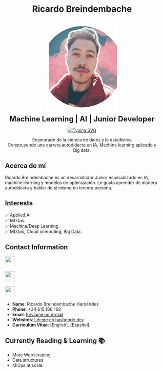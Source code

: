 <center>
  <h1>Ricardo Breindembache</h1>
  <img src="images/yo.png" width="230" alt="Ricardo" /><br>
  <font size="5">  
      <strong>Machine Learning | AI | Junior Developer</strong>
  </font>  
  <p align="center">
      <a href="https://git.io/typing-svg">
        <img src="https://readme-typing-svg.herokuapp.com?font=Fira+Code&size=19&duration=3000&pause=1000&color=e69138&center=true&vCenter=true&width=477&lines=Self-taught, Machine Learning,+ IA; Big Data, MLOps, Cloud;" alt="Typing SVG" />
      </a>
  </p>
  Enamorado de la ciencia de datos y la estadística<br>
  Construyendo una carrera autodidacta en IA, Machine learning aplicado y Big data.
</center>

## Acerca de mí
Ricardo Breindembache es un desarrollador Junior especializado en IA, machine learning y modelos de optimización. Le gusta aprender de manera autodidacta y hablar de sí mismo en tercera persona.

## Interests

✅ Applied AI <br>
✅ MLOps. <br> 
✅ Machine/Deep Learning.  <br> 
✅ MLOps, Cloud computing, Big Data.

## Contact Information

<p align="left"> 
<a href="https://www.github.com/ricardobrein" target="_blank" rel="noreferrer"><img src="https://cdn-icons-png.flaticon.com/512/1051/1051377.png" width="32" height="32" /></a>

<a href="https://www.linkedin.com/in/ricardo-breindembache" target="_blank" rel="noreferrer"><img src="https://www.shareicon.net/data/2016/07/13/606885_linkedin_2048x2048.png" width="32" height="32" /></a> 

<a href="http://www.medium.com/@ricardobrein" target="_blank" rel="noreferrer"><img src="https://cdn4.iconfinder.com/data/icons/vector-brand-logos/40/Medium-512.png" width="32" height="32" /></a>
</p>


- **Name**: Ricardo Breindembache Hernández
- **Phone**: +34 615 188 168
- **Email**: [Envíame un e-mail](mailto:ricardobreindembache@gmail.com)
- **Websites**: [Léeme en hashnode.dev](https://ricardobrein.hashnode.dev)
- **Curriculum Vitae**: [English], [Español]

## Currently Reading & Learning 📚
- More Webscraping
- Data structures
- MlOps at scale. 
